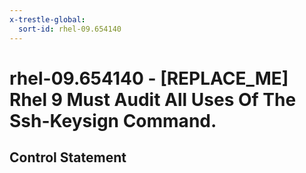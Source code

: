 ```yaml
---
x-trestle-global:
  sort-id: rhel-09.654140
---
```


# rhel-09.654140 - \[REPLACE_ME\] Rhel 9 Must Audit All Uses Of The Ssh-Keysign Command.

## Control Statement

